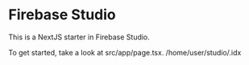 # Firebase Studio

This is a NextJS starter in Firebase Studio.

To get started, take a look at src/app/page.tsx.
/home/user/studio/.idx